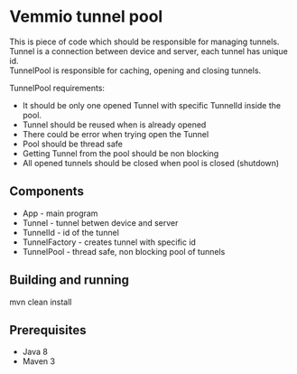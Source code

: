# Vemmio tunnel pool

This is piece of code which should be responsible for managing tunnels.<br>
Tunnel is a connection between device and server, each tunnel has unique id.<br>
TunnelPool is responsible for caching, opening and closing tunnels.

TunnelPool requirements:
<ul>
<li> It should be only one opened Tunnel with specific TunnelId inside the pool.
<li> Tunnel should be reused when is already opened
<li> There could be error when trying open the Tunnel
<li> Pool should be thread safe
<li> Getting Tunnel from the pool should be non blocking
<li> All opened tunnels should be closed when pool is closed (shutdown)
</ul>

## Components
<ul>
<li>App - main program
<li>Tunnel - tunnel betwen device and server
<li>TunnelId - id of the tunnel
<li>TunnelFactory - creates tunnel with specific id
<li>TunnelPool - thread safe, non blocking pool of tunnels
</ul>

## Building and running

mvn clean install

## Prerequisites

<ul>
<li>Java 8
<li>Maven 3
</ul>

  
 
